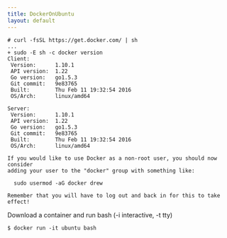 ```yaml
---
title: DockerOnUbuntu
layout: default
---
```


    # curl -fsSL https://get.docker.com/ | sh
    ...
    + sudo -E sh -c docker version
    Client:
     Version:      1.10.1
     API version:  1.22
     Go version:   go1.5.3
     Git commit:   9e83765
     Built:        Thu Feb 11 19:32:54 2016
     OS/Arch:      linux/amd64

    Server:
     Version:      1.10.1
     API version:  1.22
     Go version:   go1.5.3
     Git commit:   9e83765
     Built:        Thu Feb 11 19:32:54 2016
     OS/Arch:      linux/amd64

    If you would like to use Docker as a non-root user, you should now consider
    adding your user to the "docker" group with something like:

      sudo usermod -aG docker drew

    Remember that you will have to log out and back in for this to take effect!

Download a container and run bash (-i interactive, -t tty)

    $ docker run -it ubuntu bash
